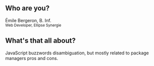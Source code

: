 ## Who are you?

Émile Bergeron, B. Inf.  
<small>Web Developer, Ellipse Synergie</small>

## What's that all about?

JavaScript buzzwords disambiguation, but mostly related to package managers pros and cons.